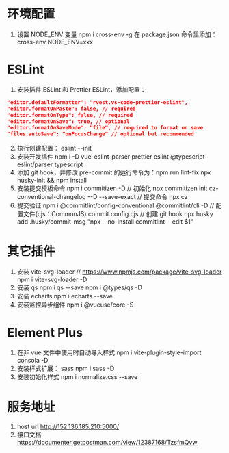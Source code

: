 # 环境配置

1. 设置 NODE_ENV 变量
   npm i cross-env -g
   在 package.json 命令里添加：cross-env NODE_ENV=xxx

# ESLint

1. 安装插件 ESLint 和 Prettier ESLint，添加配置：

```json
"editor.defaultFormatter": "rvest.vs-code-prettier-eslint",
"editor.formatOnPaste": false, // required
"editor.formatOnType": false, // required
"editor.formatOnSave": true, // optional
"editor.formatOnSaveMode": "file", // required to format on save
"files.autoSave": "onFocusChange" // optional but recommended
```

2. 执行创建配置： eslint --init
3. 安装开发插件 npm i -D vue-eslint-parser prettier eslint @typescript-eslint/parser typescript
4. 添加 git hook，并修改 pre-commit 的运行命令为：npm run lint-fix npx husky-init && npm install
5. 安装提交模板命令 npm i commitizen -D // 初始化 npx commitizen init cz-conventional-changelog --D --save-exact // 提交命令 npx cz
6. 提交验证 npm i @commitlint/config-conventional @commitlint/cli -D // 配置文件(cjs：CommonJS)
   commit.config.cjs // 创建 git hook npx husky add .husky/commit-msg "npx --no-install commitlint --edit $1"

# 其它插件

1. 安装 vite-svg-loader
   // https://www.npmjs.com/package/vite-svg-loader
   npm i vite-svg-loader -D
2. 安装 qs
   npm i qs --save
   npm i @types/qs -D
3. 安装 echarts
   npm i echarts --save
4. 安装监控异步组件
   npm i @vueuse/core -S

# Element Plus

1. 在非 vue 文件中使用时自动导入样式 npm i vite-plugin-style-import consola -D
2. 安装样式扩展： sass npm i sass -D
3. 安装初始化样式 npm i normalize.css --save

# 服务地址

1. host url
   http://152.136.185.210:5000/
2. 接口文档
   https://documenter.getpostman.com/view/12387168/TzsfmQvw
